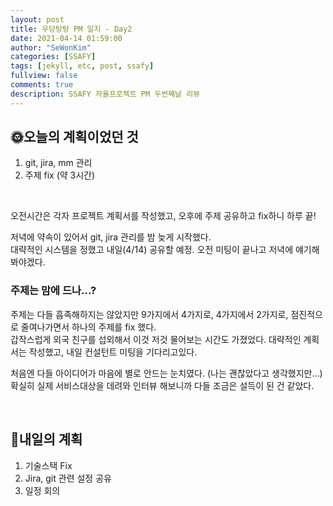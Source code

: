 ```yaml
---
layout: post
title: 우당탕탕 PM 일지 - Day2 
date: 2021-04-14 01:59:00
author: "SeWonKim"
categories: [SSAFY]
tags: [jekyll, etc, post, ssafy]
fullview: false
comments: true
description: SSAFY 자율프로젝트 PM 두번째날 리뷰
---
```


## 🌞오늘의 계획이었던 것

1. git, jira, mm 관리
2. 주제 fix (약 3시간)

&nbsp;

오전시간은 각자 프로젝트 계획서를 작성했고, 오후에 주제 공유하고 fix하니 하루 끝!

저녁에 약속이 있어서 git, jira 관리를 밤 늦게 시작했다.      
대략적인 시스템을 정했고 내일(4/14) 공유할 예정. 오전 미팅이 끝나고 저녁에 얘기해봐야겠다.


### 주제는 맘에 드나...?

주제는 다들 흡족해하지는 않았지만 9가지에서 4가지로, 4가지에서 2가지로, 점진적으로 줄여나가면서 하나의 주제를 fix 했다.       
갑작스럽게 외국 친구를 섭외해서 이것 저것 물어보는 시간도 가졌었다. 대략적인 계획서는 작성했고, 내일 컨설턴트 미팅을 기다리고있다.

처음엔 다들 아이디어가 마음에 별로 안드는 눈치였다. (나는 괜찮았다고 생각했지만...)     
확실히 실제 서비스대상을 데려와 인터뷰 해보니까 다들 조금은 설득이 된 건 같았다.

&nbsp;
&nbsp;


## 🌝내일의 계획

1. 기술스택 Fix
2. Jira, git 관련 설정 공유
3. 일정 회의 

&nbsp;
&nbsp;
